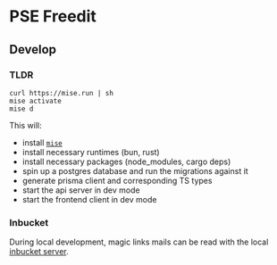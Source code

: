 # PSE Freedit

## Develop

### TLDR

```commandline
curl https://mise.run | sh
mise activate
mise d
```

This will:

- install [`mise`](https://mise.jdx.dev)
- install necessary runtimes (bun, rust)
- install necessary packages (node_modules, cargo deps)
- spin up a postgres database and run the migrations against it
- generate prisma client and corresponding TS types
- start the api server in dev mode
- start the frontend client in dev mode

### Inbucket

During local development, magic links mails can be read with the local [inbucket server](http://127.0.0.1:54324/).
